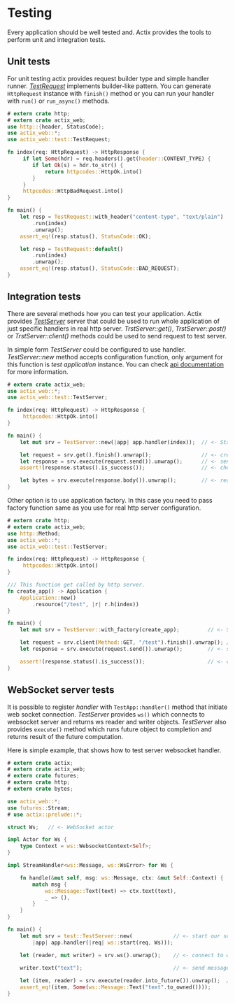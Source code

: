 # Testing

Every application should be well tested and. Actix provides the tools to perform unit and
integration tests.

## Unit tests

For unit testing actix provides request builder type and simple handler runner.
[*TestRequest*](../actix_web/test/struct.TestRequest.html) implements builder-like pattern.
You can generate `HttpRequest` instance with `finish()` method or you can
run your handler with `run()` or `run_async()` methods.

```rust
# extern crate http;
# extern crate actix_web;
use http::{header, StatusCode};
use actix_web::*;
use actix_web::test::TestRequest;

fn index(req: HttpRequest) -> HttpResponse {
     if let Some(hdr) = req.headers().get(header::CONTENT_TYPE) {
        if let Ok(s) = hdr.to_str() {
            return httpcodes::HttpOk.into()
        }
     }
     httpcodes::HttpBadRequest.into()
}

fn main() {
    let resp = TestRequest::with_header("content-type", "text/plain")
        .run(index)
        .unwrap();
    assert_eq!(resp.status(), StatusCode::OK);

    let resp = TestRequest::default()
        .run(index)
        .unwrap();
    assert_eq!(resp.status(), StatusCode::BAD_REQUEST);
}
```


## Integration tests

There are several methods how you can test your application. Actix provides 
[*TestServer*](../actix_web/test/struct.TestServer.html)
server that could be used to run whole application of just specific handlers
in real http server. *TrstServer::get()*, *TrstServer::post()* or *TrstServer::client()*
methods could be used to send request to test server.

In simple form *TestServer* could be configured to use handler. *TestServer::new* method
accepts configuration function, only argument for this function is *test application*
instance. You can check [api documentation](../actix_web/test/struct.TestApp.html)
for more information.

```rust
# extern crate actix_web;
use actix_web::*;
use actix_web::test::TestServer;

fn index(req: HttpRequest) -> HttpResponse {
     httpcodes::HttpOk.into()
}

fn main() {
    let mut srv = TestServer::new(|app| app.handler(index));  // <- Start new test server

    let request = srv.get().finish().unwrap();                // <- create client request
    let response = srv.execute(request.send()).unwrap();      // <- send request to the server
    assert!(response.status().is_success());                  // <- check response

    let bytes = srv.execute(response.body()).unwrap();        // <- read response body
}
```

Other option is to use application factory. In this case you need to pass factory function
same as you use for real http server configuration.

```rust
# extern crate http;
# extern crate actix_web;
use http::Method;
use actix_web::*;
use actix_web::test::TestServer;

fn index(req: HttpRequest) -> HttpResponse {
     httpcodes::HttpOk.into()
}

/// This function get called by http server.
fn create_app() -> Application {
    Application::new()
        .resource("/test", |r| r.h(index))
}

fn main() {
    let mut srv = TestServer::with_factory(create_app);         // <- Start new test server

    let request = srv.client(Method::GET, "/test").finish().unwrap(); // <- create client request
    let response = srv.execute(request.send()).unwrap();        // <- send request to the server

    assert!(response.status().is_success());                    // <- check response
}
```

## WebSocket server tests

It is possible to register *handler* with `TestApp::handler()` method that
initiate web socket connection. *TestServer* provides `ws()` which connects to
websocket server and returns ws reader and writer objects. *TestServer* also 
provides `execute()` method which runs future object to completion and returns
result of the future computation.

Here is simple example, that shows how to test server websocket handler.

```rust
# extern crate actix;
# extern crate actix_web;
# extern crate futures;
# extern crate http;
# extern crate bytes;

use actix_web::*;
use futures::Stream;
# use actix::prelude::*;

struct Ws;   // <- WebSocket actor

impl Actor for Ws {
    type Context = ws::WebsocketContext<Self>;
}

impl StreamHandler<ws::Message, ws::WsError> for Ws {

    fn handle(&mut self, msg: ws::Message, ctx: &mut Self::Context) {
        match msg {
            ws::Message::Text(text) => ctx.text(text),
            _ => (),
        }
    }
}

fn main() {
    let mut srv = test::TestServer::new(             // <- start our server with ws handler
        |app| app.handler(|req| ws::start(req, Ws)));

    let (reader, mut writer) = srv.ws().unwrap();    // <- connect to ws server

    writer.text("text");                             // <- send message to server
    
    let (item, reader) = srv.execute(reader.into_future()).unwrap();  // <- wait for one message
    assert_eq!(item, Some(ws::Message::Text("text".to_owned())));
}
```
